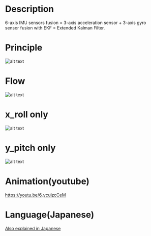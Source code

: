# Description
6-axis IMU sensors fusion = 3-axis acceleration sensor + 3-axis gyro sensor fusion with EKF = Extended Kalman Filter.

# Principle
![alt text](https://github.com/soarbear/imu_ekf/blob/master/principle_kalman.jpg)

# Flow
![alt text](https://github.com/soarbear/imu_ekf/blob/master/Extended_Kalman_Filter_Flowchart.jpg)

# x_roll only

![alt text](https://github.com/soarbear/imu_ekf/blob/master/imu_by_ekf_x_roll.gif)

# y_pitch only
![alt text](https://github.com/soarbear/imu_ekf/blob/master/imu_by_ekf_y_pitch.gif)

# Animation(youtube)
https://youtu.be/6_vculzcCeM

# Language(Japanese)
<a href="https://memo.soarcloud.com/6%e8%bb%b8imu%ef%bd%9e%e6%8b%a1%e5%bc%b5%e3%82%ab%e3%83%ab%e3%83%9e%e3%83%b3%e3%83%95%e3%82%a3%e3%83%ab%e3%82%bf/">Also explained in Japanese</a>
